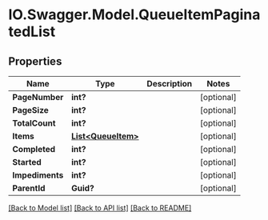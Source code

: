 # IO.Swagger.Model.QueueItemPaginatedList
## Properties

Name | Type | Description | Notes
------------ | ------------- | ------------- | -------------
**PageNumber** | **int?** |  | [optional] 
**PageSize** | **int?** |  | [optional] 
**TotalCount** | **int?** |  | [optional] 
**Items** | [**List&lt;QueueItem&gt;**](QueueItem.md) |  | [optional] 
**Completed** | **int?** |  | [optional] 
**Started** | **int?** |  | [optional] 
**Impediments** | **int?** |  | [optional] 
**ParentId** | **Guid?** |  | [optional] 

[[Back to Model list]](../README.md#documentation-for-models) [[Back to API list]](../README.md#documentation-for-api-endpoints) [[Back to README]](../README.md)

